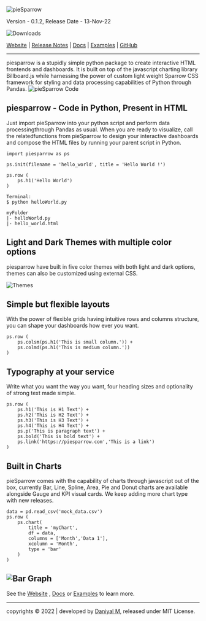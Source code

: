 ![pieSparrow](https://piesparrow.itsdaniyalm.com/images/logo_button.png) 


Version - 0.1.2, Release Date - 13-Nov-22

![Downloads](https://pepy.tech/badge/piesparrow)

[Website](https://piesparrow.itsdaniyalm.com) | [Release Notes](https://piesparrow.itsdaniyalm.com/release_notes.html) | [Docs](https://piesparrow.itsdaniyalm.com/docs.html) | [Examples](https://piesparrow.itsdaniyalm.com/examples.html) | [GitHub](https://github.com/itsdaniyalm/piesparrow)

---
piesparrow is a stupidly simple python package to create interactive HTML frontends and dashboards. It is built on top of the javascript charting library Billboard.js while harnessing the power of custom light weight Sparrow CSS framework for styling and data processing capabilities of Python through Pandas.
![pieSparrow Code](https://piesparrow.itsdaniyalm.com/images/header_new.png)

## piesparrow - Code in Python, Present in HTML
Just import pieSparrow into your python script and perform data processingthrough Pandas as usual. When you are ready to visualize, call the relatedfunctions from pieSparrow to design your interactive dashboards and compose the HTML files by running your parent script in Python.

```
import piesparrow as ps

ps.init(filename = 'hello_world', title = 'Hello World !')

ps.row (
    ps.h1('Hello World')
)
```
```
Terminal:
$ python helloWorld.py
```
```
myFolder
|- helloWorld.py
|- hello_world.html
```
## Light and Dark Themes with multiple color options
piesparrow have built in five color themes with both light and dark options, themes can also be customized using external CSS.

![Themes](https://piesparrow.itsdaniyalm.com/images/chart_themes.png) 

## Simple but flexible layouts
With the power of flexible grids having intuitive rows and columns structure, you can shape your dashboards how ever you want.

```
ps.row (
    ps.colsm(ps.h1('This is small column.')) +
    ps.colmd(ps.h1('This is medium column.'))
)
```
## Typography at your service
Write what you want the way you want, four heading sizes and optionality of strong text made simple.

```
ps.row (
    ps.h1('This is H1 Text') +
    ps.h2('This is H2 Text') +
    ps.h3('This is H3 Text') +
    ps.h4('This is H4 Text') +
    ps.p('This is paragraph text') +
    ps.bold('This is bold text') +
    ps.link('https://piesparrow.com','This is a link')
)
```
## Built in Charts
pieSparrow comes with the capability of charts through javascript out of the box, currently Bar, Line, Spline, Area, Pie and Donut charts are available alongside Gauge and KPI visual cards. We keep adding more chart type with new releases.
```
data = pd.read_csv('mock_data.csv')
ps.row (
    ps.chart(
        title = 'myChart',
        df = data,
        columns = ['Month','Data 1'],
        xcolumn = 'Month',
        type = 'bar'
    )
)
```
![Bar Graph](https://piesparrow.itsdaniyalm.com/images/readme_graph.png) 
---
See the [Website](https://piesparrow.itsdaniyalm.com) , [Docs](https://piesparrow.itsdaniyalm.com/docs.html) or [Examples](https://piesparrow.itsdaniyalm.com/examples.html) to learn more.

---
copyrights © 2022 | developed by [Daniyal M](https://itsdaniyalm.com), released under MIT License.

